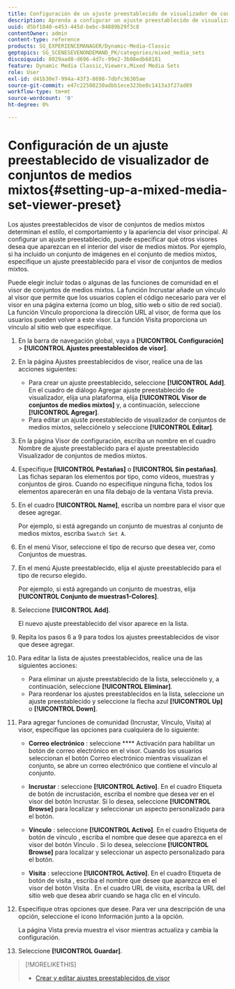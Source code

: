 ```yaml
---
title: Configuración de un ajuste preestablecido de visualizador de conjuntos de medios mixtos
description: Aprenda a configurar un ajuste preestablecido de visualizador de conjuntos de medios mixtos en Adobe Dynamic Media Classic.
uuid: d5bf1840-e453-445d-bebc-84889b29f3c8
contentOwner: admin
content-type: reference
products: SG_EXPERIENCEMANAGER/Dynamic-Media-Classic
geptopics: SG_SCENESEVENONDEMAND_PK/categories/mixed_media_sets
discoiquuid: 8029aad8-d696-4d7c-99e2-3b08edb68181
feature: Dynamic Media Classic,Viewers,Mixed Media Sets
role: User
exl-id: d41b30e7-994a-43f3-8698-7dbfc36305ae
source-git-commit: e47c22508230adbb1ece323be0c1413a3f27ad89
workflow-type: tm+mt
source-wordcount: '0'
ht-degree: 0%

---
```


# Configuración de un ajuste preestablecido de visualizador de conjuntos de medios mixtos{#setting-up-a-mixed-media-set-viewer-preset}

Los ajustes preestablecidos de visor de conjuntos de medios mixtos determinan el estilo, el comportamiento y la apariencia del visor principal. Al configurar un ajuste preestablecido, puede especificar qué otros visores desea que aparezcan en el interior del visor de medios mixtos. Por ejemplo, si ha incluido un conjunto de imágenes en el conjunto de medios mixtos, especifique un ajuste preestablecido para el visor de conjuntos de medios mixtos.

Puede elegir incluir todas o algunas de las funciones de comunidad en el visor de conjuntos de medios mixtos. La función Incrustar añade un vínculo al visor que permite que los usuarios copien el código necesario para ver el visor en una página externa (como un blog, sitio web o sitio de red social). La función Vínculo proporciona la dirección URL al visor, de forma que los usuarios pueden volver a este visor. La función Visita proporciona un vínculo al sitio web que especifique.

1. En la barra de navegación global, vaya a **[!UICONTROL Configuración]** > **[!UICONTROL Ajustes preestablecidos de visor]**.
1. En la página Ajustes preestablecidos de visor, realice una de las acciones siguientes:

   * Para crear un ajuste preestablecido, seleccione **[!UICONTROL Add]**. En el cuadro de diálogo Agregar ajuste preestablecido de visualizador, elija una plataforma, elija **[!UICONTROL Visor de conjuntos de medios mixtos]** y, a continuación, seleccione **[!UICONTROL Agregar]**.
   * Para editar un ajuste preestablecido de visualizador de conjuntos de medios mixtos, selecciónelo y seleccione **[!UICONTROL Editar]**.

1. En la página Visor de configuración, escriba un nombre en el cuadro Nombre de ajuste preestablecido para el ajuste preestablecido Visualizador de conjuntos de medios mixtos.
1. Especifique **[!UICONTROL Pestañas]** o **[!UICONTROL Sin pestañas]**. Las fichas separan los elementos por tipo, como vídeos, muestras y conjuntos de giros. Cuando no especifique ninguna ficha, todos los elementos aparecerán en una fila debajo de la ventana Vista previa.
1. En el cuadro **[!UICONTROL Name]**, escriba un nombre para el visor que desee agregar.

   Por ejemplo, si está agregando un conjunto de muestras al conjunto de medios mixtos, escriba `Swatch Set A`.

1. En el menú Visor, seleccione el tipo de recurso que desea ver, como Conjuntos de muestras.
1. En el menú Ajuste preestablecido, elija el ajuste preestablecido para el tipo de recurso elegido.

   Por ejemplo, si está agregando un conjunto de muestras, elija **[!UICONTROL Conjunto de muestras1-Colores]**.

1. Seleccione **[!UICONTROL Add]**.

   El nuevo ajuste preestablecido del visor aparece en la lista.

1. Repita los pasos 6 a 9 para todos los ajustes preestablecidos de visor que desee agregar.
1. Para editar la lista de ajustes preestablecidos, realice una de las siguientes acciones:

   * Para eliminar un ajuste preestablecido de la lista, selecciónelo y, a continuación, seleccione **[!UICONTROL Eliminar]**.
   * Para reordenar los ajustes preestablecidos en la lista, seleccione un ajuste preestablecido y seleccione la flecha azul **[!UICONTROL Up]** o **[!UICONTROL Down]**.

1. Para agregar funciones de comunidad (Incrustar, Vínculo, Visita) al visor, especifique las opciones para cualquiera de lo siguiente:

   * **Correo electrónico** : seleccione  **** Activación para habilitar un botón de correo electrónico en el visor. Cuando los usuarios seleccionan el botón Correo electrónico mientras visualizan el conjunto, se abre un correo electrónico que contiene el vínculo al conjunto.

   * **Incrustar** : seleccione  **[!UICONTROL Activo]**. En el cuadro Etiqueta de botón de incrustación, escriba el nombre que desea ver en el visor del botón Incrustar. Si lo desea, seleccione **[!UICONTROL Browse]** para localizar y seleccionar un aspecto personalizado para el botón.

   * **Vínculo** : seleccione  **[!UICONTROL Activo]**. En el cuadro Etiqueta de botón de vínculo , escriba el nombre que desee que aparezca en el visor del botón Vínculo . Si lo desea, seleccione **[!UICONTROL Browse]** para localizar y seleccionar un aspecto personalizado para el botón.

   * **Visita** : seleccione  **[!UICONTROL Activo]**. En el cuadro Etiqueta de botón de visita , escriba el nombre que desee que aparezca en el visor del botón Visita . En el cuadro URL de visita, escriba la URL del sitio web que desea abrir cuando se haga clic en el vínculo.

1. Especifique otras opciones que desee. Para ver una descripción de una opción, seleccione el icono Información junto a la opción.

   La página Vista previa muestra el visor mientras actualiza y cambia la configuración.

1. Seleccione **[!UICONTROL Guardar]**.

>[!MORELIKETHIS]
>
>* [Crear y editar ajustes preestablecidos de visor](application-setup.md#adding_and_editing_viewer_presets)

